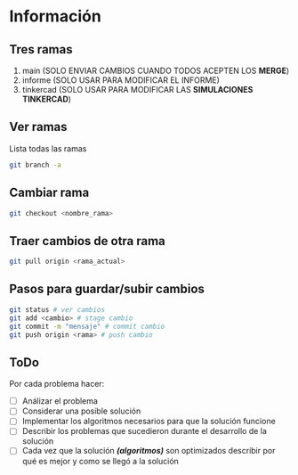 # Información
## Tres ramas
1. main (SOLO ENVIAR CAMBIOS CUANDO TODOS ACEPTEN LOS **MERGE**)
2. informe (SOLO USAR PARA MODIFICAR EL INFORME)
3. tinkercad (SOLO USAR PARA MODIFICAR LAS **SIMULACIONES TINKERCAD**)

## Ver ramas
Lista todas las ramas
```bash
git branch -a
```
## Cambiar rama
```bash
git checkout <nombre_rama>
```
## Traer cambios de otra rama
```bash
git pull origin <rama_actual>
```
## Pasos para guardar/subir cambios
```bash
git status # ver cambios
git add <cambio> # stage cambio
git commit -m "mensaje" # commit cambio
git push origin <rama> # push cambio
```
## ToDo
Por cada problema hacer:
- [ ] Análizar el problema
- [ ] Considerar una posible solución
- [ ] Implementar los algoritmos necesarios para que la solución funcione
- [ ] Describir los problemas que sucedieron durante el desarrollo de la solución
- [ ] Cada vez que la solución ***(algoritmos)*** son optimizados describir por qué es mejor y como se llegó a la solución
